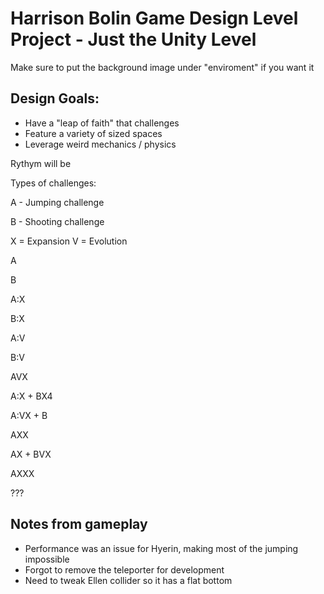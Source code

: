 # Harrison Bolin Game Design Level Project - Just the Unity Level

Make sure to put the background image under "enviroment" if you want it

## Design Goals:
- Have a "leap of faith" that challenges
- Feature a variety of sized spaces
- Leverage weird mechanics / physics

Rythym will be

Types of challenges:

A - Jumping challenge 

B - Shooting challenge

X = Expansion V = Evolution

A

B

A:X

B:X

A:V

B:V

AVX

A:X + BX4

A:VX + B

AXX

AX + BVX

AXXX

???



## Notes from gameplay
- Performance was an issue for Hyerin, making most of the jumping impossible
- Forgot to remove the teleporter for development
- Need to tweak Ellen collider so it has a flat bottom
